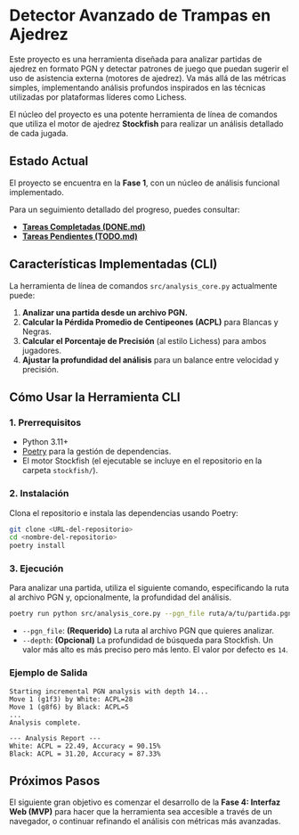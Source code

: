 # Detector Avanzado de Trampas en Ajedrez

Este proyecto es una herramienta diseñada para analizar partidas de ajedrez en formato PGN y detectar patrones de juego que puedan sugerir el uso de asistencia externa (motores de ajedrez). Va más allá de las métricas simples, implementando análisis profundos inspirados en las técnicas utilizadas por plataformas líderes como Lichess.

El núcleo del proyecto es una potente herramienta de línea de comandos que utiliza el motor de ajedrez **Stockfish** para realizar un análisis detallado de cada jugada.

## Estado Actual

El proyecto se encuentra en la **Fase 1**, con un núcleo de análisis funcional implementado.

Para un seguimiento detallado del progreso, puedes consultar:
- **[Tareas Completadas (DONE.md)](docs/DONE.md)**
- **[Tareas Pendientes (TODO.md)](docs/TODO.md)**

## Características Implementadas (CLI)

La herramienta de línea de comandos `src/analysis_core.py` actualmente puede:

1.  **Analizar una partida desde un archivo PGN.**
2.  **Calcular la Pérdida Promedio de Centipeones (ACPL)** para Blancas y Negras.
3.  **Calcular el Porcentaje de Precisión** (al estilo Lichess) para ambos jugadores.
4.  **Ajustar la profundidad del análisis** para un balance entre velocidad y precisión.

## Cómo Usar la Herramienta CLI

### 1. Prerrequisitos

- Python 3.11+
- [Poetry](https://python-poetry.org/) para la gestión de dependencias.
- El motor Stockfish (el ejecutable se incluye en el repositorio en la carpeta `stockfish/`).

### 2. Instalación

Clona el repositorio e instala las dependencias usando Poetry:

```bash
git clone <URL-del-repositorio>
cd <nombre-del-repositorio>
poetry install
```

### 3. Ejecución

Para analizar una partida, utiliza el siguiente comando, especificando la ruta al archivo PGN y, opcionalmente, la profundidad del análisis.

```bash
poetry run python src/analysis_core.py --pgn_file ruta/a/tu/partida.pgn --depth 14
```

- `--pgn_file`: **(Requerido)** La ruta al archivo PGN que quieres analizar.
- `--depth`: **(Opcional)** La profundidad de búsqueda para Stockfish. Un valor más alto es más preciso pero más lento. El valor por defecto es `14`.

### Ejemplo de Salida

```
Starting incremental PGN analysis with depth 14...
Move 1 (g1f3) by White: ACPL=28
Move 1 (g8f6) by Black: ACPL=5
...
Analysis complete.

--- Analysis Report ---
White: ACPL = 22.49, Accuracy = 90.15%
Black: ACPL = 31.20, Accuracy = 87.33%
```

## Próximos Pasos

El siguiente gran objetivo es comenzar el desarrollo de la **Fase 4: Interfaz Web (MVP)** para hacer que la herramienta sea accesible a través de un navegador, o continuar refinando el análisis con métricas más avanzadas.
